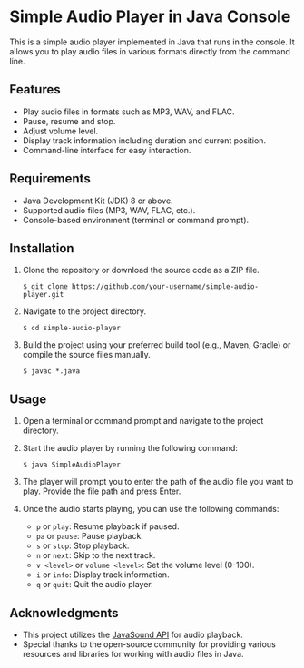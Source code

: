# Simple Audio Player in Java Console

This is a simple audio player implemented in Java that runs in the console. It allows you to play audio files in various formats directly from the command line.

## Features

- Play audio files in formats such as MP3, WAV, and FLAC.
- Pause, resume and stop.
- Adjust volume level.
- Display track information including duration and current position.
- Command-line interface for easy interaction.

## Requirements

- Java Development Kit (JDK) 8 or above.
- Supported audio files (MP3, WAV, FLAC, etc.).
- Console-based environment (terminal or command prompt).

## Installation

1. Clone the repository or download the source code as a ZIP file.

   ```
   $ git clone https://github.com/your-username/simple-audio-player.git
   ```

2. Navigate to the project directory.

   ```
   $ cd simple-audio-player
   ```

3. Build the project using your preferred build tool (e.g., Maven, Gradle) or compile the source files manually.

   ```
   $ javac *.java
   ```

## Usage

1. Open a terminal or command prompt and navigate to the project directory.

2. Start the audio player by running the following command:

   ```
   $ java SimpleAudioPlayer
   ```

3. The player will prompt you to enter the path of the audio file you want to play. Provide the file path and press Enter.

4. Once the audio starts playing, you can use the following commands:

   - `p` or `play`: Resume playback if paused.
   - `pa` or `pause`: Pause playback.
   - `s` or `stop`: Stop playback.
   - `n` or `next`: Skip to the next track.
   - `v <level>` or `volume <level>`: Set the volume level (0-100).
   - `i` or `info`: Display track information.
   - `q` or `quit`: Quit the audio player.


## Acknowledgments

- This project utilizes the [JavaSound API](https://docs.oracle.com/en/java/javase/15/docs/api/java.desktop/javax/sound/sampled/package-summary.html) for audio playback.
- Special thanks to the open-source community for providing various resources and libraries for working with audio files in Java.
